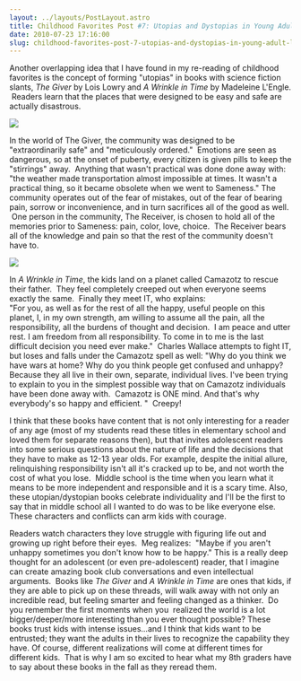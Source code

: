 ```yaml
---
layout: ../layouts/PostLayout.astro
title: Childhood Favorites Post #7: Utopias and Dystopias in Young Adult Lit, or trusting young readers with deep material
date: 2010-07-23 17:16:00
slug: childhood-favorites-post-7-utopias-and-dystopias-in-young-adult-lit-or-trusting-young-readers-with-deep-material
---
```


Another overlapping idea that I have found in my re-reading of childhood favorites is the concept of forming "utopias" in books with science fiction slants, _The Giver_ by Lois Lowry and _A Wrinkle in Time_ by Madeleine L'Engle.  Readers learn that the places that were designed to be easy and safe are actually disastrous.  
  

[![](http://borbonianblogosphere.files.wordpress.com/2009/09/the-giver2.jpg)](http://borbonianblogosphere.files.wordpress.com/2009/09/the-giver2.jpg)

In the world of The Giver, the community was designed to be "extraordinarily safe" and "meticulously ordered."  Emotions are seen as dangerous, so at the onset of puberty, every citizen is given pills to keep the "stirrings" away.  Anything that wasn't practical was done done away with: "the weather made transportation almost impossible at times. It wasn't a practical thing, so it became obsolete when we went to Sameness." The community operates out of the fear of mistakes, out of the fear of bearing pain, sorrow or inconvenience, and in turn sacrifices all of the good as well.  One person in the community, The Receiver, is chosen to hold all of the memories prior to Sameness: pain, color, love, choice.  The Receiver bears all of the knowledge and pain so that the rest of the community doesn't have to.  
  

[![](http://northchicagopubliclibrary.files.wordpress.com/2009/10/a-wrinkle-in-time-by-madeline-lengle.jpg)](http://northchicagopubliclibrary.files.wordpress.com/2009/10/a-wrinkle-in-time-by-madeline-lengle.jpg)

In _A Wrinkle in Time_, the kids land on a planet called Camazotz to rescue their father.  They feel completely creeped out when everyone seems exactly the same.  Finally they meet IT, who explains:  
"For you, as well as for the rest of all the happy, useful people on this planet, I, in my own strength, am willing to assume all the pain, all the responsibility, all the burdens of thought and decision.  I am peace and utter rest. I am freedom from all responsibility. To come in to me is the last difficult decision you need ever make."  Charles Wallace attempts to fight IT, but loses and falls under the Camazotz spell as well: "Why do you think we have wars at home? Why do you think people get confused and unhappy? Because they all live in their own, separate, individual lives. I've been trying to explain to you in the simplest possible way that on Camazotz individuals have been done away with.  Camazotz is ONE mind. And that's why everybody's so happy and efficient. "  Creepy!  
  
I think that these books have content that is not only interesting for a reader of any age (most of my students read these titles in elementary school and loved them for separate reasons then), but that invites adolescent readers into some serious questions about the nature of life and the decisions that they have to make as 12-13 year olds. For example, despite the initial allure, relinquishing responsibility isn't all it's cracked up to be, and not worth the cost of what you lose.  Middle school is the time when you learn what it means to be more independent and responsible and it is a scary time. Also, these utopian/dystopian books celebrate individuality and I'll be the first to say that in middle school all I wanted to do was to be like everyone else. These characters and conflicts can arm kids with courage.  
  
Readers watch characters they love struggle with figuring life out and growing up right before their eyes.  Meg realizes:  "Maybe if you aren't unhappy sometimes you don't know how to be happy." This is a really deep thought for an adolescent (or even pre-adolescent) reader, that I imagine can create amazing book club conversations and even intellectual arguments.  Books like _The Giver_ and _A Wrinkle in Time_ are ones that kids, if they are able to pick up on these threads, will walk away with not only an incredible read, but feeling smarter and feeling changed as a thinker.  Do you remember the first moments when you  realized the world is a lot bigger/deeper/more interesting than you ever thought possible? These books trust kids with intense issues...and I think that kids want to be entrusted; they want the adults in their lives to recognize the capability they have. Of course, different realizations will come at different times for different kids.  That is why I am so excited to hear what my 8th graders have to say about these books in the fall as they reread them.
